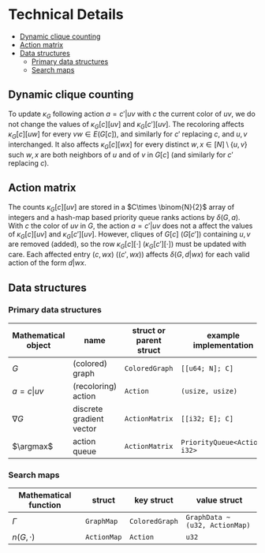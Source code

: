 # Technical Details

- [Dynamic clique counting](#dynamic-clique-counting)
- [Action matrix](#action-matrix)
- [Data structures](#data-structures)
    - [Primary data structures](#primary-data-structures)
    - [Search maps](#search-maps)


## Dynamic clique counting

To update $\kappa_G$ following action $a = c'|uv$ with $c$ the current color of $uv$, we do not change the values of $\kappa_G[c][uv]$ and $\kappa_G[c'][uv]$.
The recoloring affects $\kappa_G[c][uw]$ for every $vw\in E(G[c])$, and similarly for $c'$ replacing $c$, and $u,v$ interchanged.
It also affects $\kappa_G[c][wx]$ for every distinct $w,x\in [N]\setminus\{u,v\}$ such $w,x$ are both neighbors of $u$ and of $v$ in $G[c]$ (and similarly for $c'$ replacing $c$).

## Action matrix

The counts $\kappa_G[c][uv]$ are stored in a $C\times \binom{N}{2}$ array of integers and a hash-map based priority queue ranks actions by $\delta(G, a)$.
With $c$ the color of $uv$ in $G$, the action $a = c'|uv$ does not a affect the values of $\kappa_G[c][uv]$ and $\kappa_G[c'][uv]$. However, cliques of $G[c]$ ($G[c']$) containing $u,v$ are removed (added), so the row $\kappa_G[c][\cdot]$ ($\kappa_G[c'][\cdot])$ must be updated with care.
Each affected entry $(c, wx)$ ($(c', wx)$) affects $\delta(G, d|wx)$ for each valid action of the form $d|wx$.

## Data structures

### Primary data structures

Mathematical object | name | struct or parent struct | example implementation
---|---|---|--|
$G$ | (colored) graph | `ColoredGraph` | `[[u64; N]; C]`
$a = c\vert uv$ | (recoloring) action | `Action` | `(usize, usize)`
$\nabla G$ | discrete gradient vector | `ActionMatrix` | `[[i32; E]; C]`
$\argmax$ | action queue | `ActionMatrix` | `PriorityQueue<Action, i32>`

### Search maps

Mathematical function | struct | key struct | value struct
---|---|---|---
$\Gamma$ | `GraphMap` | `ColoredGraph` | `GraphData ~ (u32, ActionMap)`
$n(G, \cdot)$ | `ActionMap` | `Action` | `u32`
